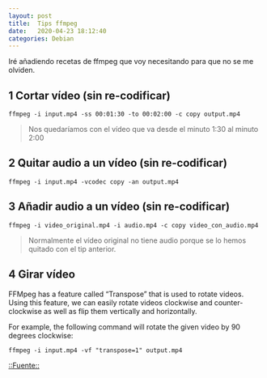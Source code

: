 ```yaml
---
layout: post
title:  Tips ffmpeg
date:   2020-04-23 18:12:40
categories: Debian
---
```

Iré añadiendo recetas de ffmpeg que voy necesitando para que no se me olviden.

## 1 Cortar vídeo (sin re-codificar)
`ffmpeg -i input.mp4 -ss 00:01:30 -to 00:02:00 -c copy output.mp4`
> Nos quedaríamos con el vídeo que va desde el minuto 1:30 al minuto 2:00

## 2 Quitar audio a un vídeo (sin re-codificar)
`ffmpeg -i input.mp4 -vcodec copy -an output.mp4`

## 3 Añadir audio a un vídeo (sin re-codificar)
`ffmpeg -i video_original.mp4 -i audio.mp4 -c copy video_con_audio.mp4`
> Normalmente el vídeo original no tiene audio porque se lo hemos quitado con el tip anterior.

## 4 Girar vídeo
FFMpeg has a feature called “Transpose” that is used to rotate videos. Using this feature, we can easily rotate videos clockwise and counter-clockwise as well as flip them vertically and horizontally.

For example, the following command will rotate the given video by 90 degrees clockwise:

`ffmpeg -i input.mp4 -vf "transpose=1" output.mp4`

[::Fuente::](https://www.ostechnix.com/how-to-rotate-videos-using-ffmpeg-from-commandline/)
